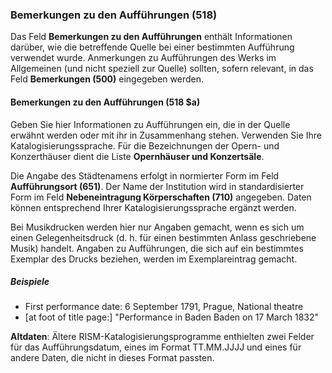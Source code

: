 ### Bemerkungen zu den Aufführungen (518)

Das Feld **Bemerkungen zu den Aufführungen** enthält Informationen darüber, wie die betreffende Quelle bei einer bestimmten Aufführung verwendet wurde. Anmerkungen zu Aufführungen des Werks im Allgemeinen (und nicht speziell zur Quelle) sollten, sofern relevant, in das Feld **Bemerkungen (500)** eingegeben werden.

#### Bemerkungen zu den Aufführungen (518 $a)

Geben Sie hier Informationen zu Aufführungen ein, die in der Quelle erwähnt werden oder mit ihr in Zusammenhang stehen. Verwenden Sie Ihre Katalogisierungssprache. Für die Bezeichnungen der Opern- und Konzerthäuser dient die Liste **Opernhäuser und Konzertsäle**.

Die Angabe des Städtenamens erfolgt in normierter Form im Feld **Aufführungsort (651)**. Der Name der Institution wird in standardisierter Form im Feld **Nebeneintragung Körperschaften (710)** angegeben. Daten können entsprechend Ihrer Katalogisierungssprache ergänzt werden.

Bei Musikdrucken werden hier nur Angaben gemacht, wenn es sich um einen Gelegenheitsdruck (d. h. für einen bestimmten Anlass geschriebene Musik) handelt. Angaben zu Aufführungen, die sich auf ein bestimmtes Exemplar des Drucks beziehen, werden im Exemplareintrag gemacht.

##### Beispiele

- First performance date: 6 September 1791, Prague, National theatre
- [at foot of title page:] "Performance in Baden Baden on 17 March 1832"

**Altdaten**: Ältere RISM-Katalogisierungsprogramme enthielten zwei Felder für das Aufführungsdatum, eines im Format TT.MM.JJJJ und eines für andere Daten, die nicht in dieses Format passten. 

